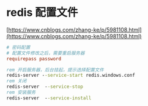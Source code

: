 # redis 配置文件

[https://www.cnblogs.com/zhang-ke/p/5981108.html](https://www.cnblogs.com/zhang-ke/p/5981108.html)

```conf
# 密码配置
# 配置文件修改之后，需要重启服务器
requirepass password
```

```bat
rem 开启服务器，后台挂起，提示选择配置文件
redis-server --service-start redis.windows.conf
rem 关闭
redis-server  --service-stop
rem 安装服务
redis-server  --service-install
```
